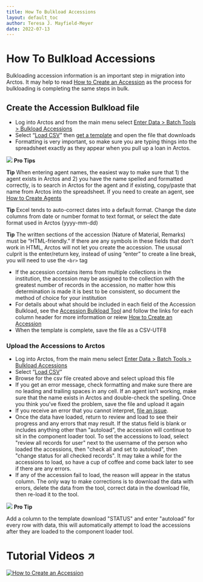 ```yaml
---
title: How To Bulkload Accessions
layout: default_toc
author: Teresa J. Mayfield-Meyer
date: 2022-07-13
---
```


# How To Bulkload Accessions

Bulkloading accession information is an important step in migration into Arctos. It may help to read [How to Create an Accession](https://handbook.arctosdb.org/how_to/How-to-Create-an-Accession.html) as the process for bulkloading is completing the same steps in bulk.

## Create the Accession Bulkload file

 * Log into Arctos and from the main menu select [Enter Data > Batch Tools > Bulkload Accessions](https://arctos.database.museum/tools/BulkloadAccn.cfm)  
 * Select “[Load CSV](https://arctos.database.museum/tools/BulkloadAccn.cfm?action=ld)” then [get a template](https://arctos.database.museum/tools/BulkloadAccn.cfm?action=makeTemplate) and open the file that downloads  
 * Formatting is very important, so make sure you are typing things into the spreadsheet exactly as they appear when you pull up a loan in Arctos. 
 
 ![](https://raw.githubusercontent.com/ArctosDB/documentation-wiki/gh-pages/tutorial_images/Bear%20Pro.jpg) **Pro Tips**
 
 **Tip** When entering agent names, the easiest way to make sure that 1) the agent exists in Arctos and 2) you have the name spelled and formatted correctly, is to search in Arctos for the agent and if existing, copy/paste that name from Arctos into the spreadsheet. If you need to create an agent, see [How to Create Agents](http://handbook.arctosdb.org/how_to/How-to-Create-Agents.html) 
 
 **Tip** Excel tends to auto-correct dates into a default format.  Change the date columns from date or number format to text format, or select the date format used in Arctos (yyyy-mm-dd) 
 
 **Tip** The written sections of the accession (Nature of Material, Remarks) must be “HTML-friendly.” If there are any symbols in these fields that don’t work in HTML, Arctos will not let you create the accession. The ususal culprit is the enter/return key, instead of using “enter” to create a line break, you will need to use the ```<br>``` tag 
 
 * If the accession contains items from multiple collections in the institution, the accession may be assigned to the collection with the greatest number of records in the accession, no matter how this determination is made it is best to be consistent, so document the method of choice for your institution  
 * For details about what should be included in each field of the Accession Bulkload, see the [Accession Bulkload Tool](https://arctos.database.museum/tools/BulkloadAccn.cfm?action=ld) and follow the links for each column header for more information or reiew [How to Create an Accession](https://handbook.arctosdb.org/how_to/How-to-Create-an-Accession.html) 
 * When the template is complete, save the file as a CSV-UTF8
 
### Upload the Accessions to Arctos 

 * Log into Arctos, from the main menu select [Enter Data > Batch Tools > Bulkload Accessions](https://arctos.database.museum/tools/BulkloadAccn.cfm)
 * Select “[Load CSV](https://arctos.database.museum/tools/BulkloadAccn.cfm?action=ld)” 
 * Browse for the csv file created above and select upload this file
 * If you get an error message, check formatting and make sure there are no leading and trailing spaces in any cell. If an agent isn’t working, make sure that the name exists in Arctos and double-check the spelling. Once you think you’ve fixed the problem, save the file and upload it again
 * If you receive an error that you cannot interpret, [file an issue](https://github.com/ArctosDB/arctos/issues/new?assignees=&labels=Error+Explanation%2C+Error+Messages&template=error-help-request.md&title=Need+Help+with+Arctos+Error).
 * Once the data have loaded, return to review and load to see their progress and any errors that may result. If the status field is blank or includes anything other than "autoload", the accession will continue to sit in the component loader tool. To set the accessions to load, select "review all records for user" next to the username of the person who loaded the accessions, then "check all and set to autoload", then "change status for all checked records". It may take a while for the accessions to load, so have a cup of coffee and come back later to see if there are any errors.
 * If any of the accession fail to load, the reason will appear in the status column. The only way to make corrections is to download the data with errors, delete the data from the tool, correct data in the download file, then re-load it to the tool.
 
 ![](https://raw.githubusercontent.com/ArctosDB/documentation-wiki/gh-pages/tutorial_images/Bear%20Pro.jpg) **Pro Tip**
 
 Add a column to the template download "STATUS" and enter "autoload" for every row with data, this will automatically attempt to load the accessions after they are loaded to the component loader tool.
 

# Tutorial Videos ↗️

[![How to Create an Accession](https://raw.githubusercontent.com/ArctosDB/documentation-wiki/gh-pages/tutorial_images/How_to_Create_an_Accession_in_Arctos.jpg)](https://youtu.be/FmWU1iWl6NA)

